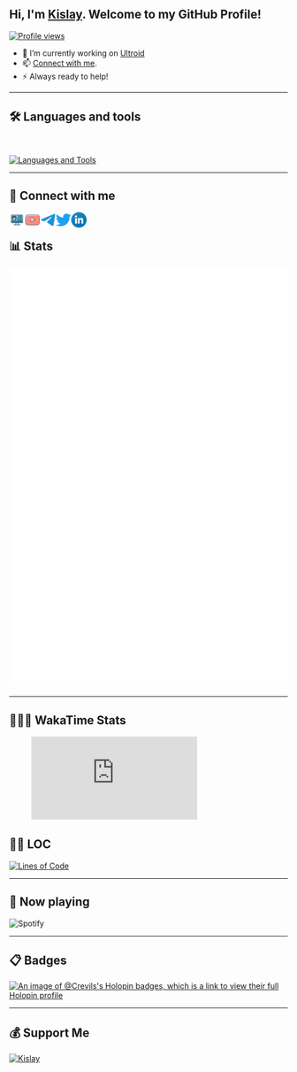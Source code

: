 ## Hi, I'm [Kislay](https://kislay.vercel.app). Welcome to my GitHub Profile!

[![Profile views](https://komarev.com/ghpvc/?username=crevils&label=Profile%20views&style=for-the-badge)](https://github.com/crevils)
- 💫 I’m currently working on [Ultroid](https://github.com/TeamUltroid)
- 📫 [Connect with me](#-connect-with-me).
- ⚡ Always ready to help!

---

## 🛠️ Languages and tools
</br>

[![Languages and Tools](https://skillicons.dev/icons?i=androidstudio,bash,vscode,docker,git,github,linux,heroku,arduino,redis,mongodb,java,html,py,c,ts,js,deno,flutter,fastapi&perline=10)](https://kislay.vercel.app)

---

## 🔗 Connect with me

<!-- png icons from https://iconscout.com/ -->
<a href="https://kislay.vercel.app" class="padded"><img align="left" alt="https://kislay.vercel.app" width="28px" src="./res/website.png" /></a> 
<a href="https://youtube.com/crevils" class="padded"><img align="left" alt="Kislay" width="28px" src="./res/youtube.png" /></a> 
<a href="https://telegram.dog/crevils" class="padded"><img align="left" alt="Kislay" width="28px" src="./res/telegram.png" /></a> 
<a href="https://twitter.com/itskislay" class="padded"><img align="left" alt="Kislay" width="28px" src="./res/twitter.png" /></a> 
<a href="https://linkedin.com/in/imkislay" class="padded"><img align="left" alt="Kislay" width="28px" src="./res/linkedin.png" /></a> 
</br>

## 📊 Stats

[![Metrics](./github-metrics.svg)](https://kislay.vercel.app)

---

## 👨🏻‍💻 WakaTime Stats

<!--START_SECTION:waka-->

<figure><embed src="https://wakatime.com/share/@018dfe34-dab8-4740-aaa0-09363092f041/4ec0ba94-63b6-4c05-bc5a-5f6ae4cad06c.svg"></embed></figure>

<!--END_SECTION:waka-->

## 👨‍💻 LOC
[![Lines of Code](https://api.githubtrends.io/user/svg/crevils/langs?time_range=one_year&include_private=True&loc_metric=changed&theme=dark)](https://kislay.vercel.app)

---

## 🎵 Now playing

![Spotify](https://spotify-readme-new-lyart.vercel.app/api?theme=dark&rainbow=true&scan=true)

---

## 📋 Badges
[![An image of @Crevils's Holopin badges, which is a link to view their full Holopin profile](https://holopin.me/crevils)](https://holopin.io/@crevils)

---

## 💰 Support Me

<a href="https://ko-fi.com/kislay" class="padded"><img height="35" style="border:0px;height:35px;" alt="Kislay" src="https://az743702.vo.msecnd.net/cdn/kofi3.png?v=0" /></a>

